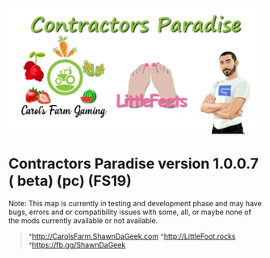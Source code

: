 ![Contractors Paradise version 1.0.0.7](https://raw.githubusercontent.com/ShawnDaGeek/contractors-paradise/master/contractors-paradise.png)
# Contractors Paradise version 1.0.0.7 ( beta) (pc) (FS19)
Note: This map is currently in testing and development phase and may have bugs, errors and or compatibility issues with some, all, or maybe none of the mods currently available or not available.
> *http://CarolsFarm.ShawnDaGeek.com
> *http://LittleFoot.rocks
> *https://fb.gg/ShawnDaGeek
